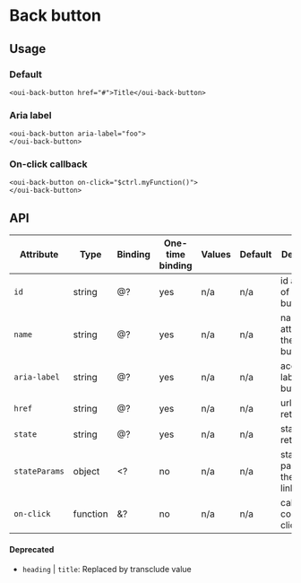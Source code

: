 # Back button

<component-status cx-design="complete" ux="complete"></component-status>

## Usage

### Default

```html:preview
<oui-back-button href="#">Title</oui-back-button>
```

### Aria label

```html:preview
<oui-back-button aria-label="foo">
</oui-back-button>
```

### On-click callback

```html:preview
<oui-back-button on-click="$ctrl.myFunction()">
</oui-back-button>
```

## API

| Attribute                 | Type      | Binding   | One-time binding  | Values | Default   | Description
| ----                      | ----      | ----      | ----              | ----   | ----      | ----
| `id`                      | string    | @?        | yes               | n/a    | n/a       | id attribute of the button/link
| `name`                    | string    | @?        | yes               | n/a    | n/a       | name attribute of the button/link
| `aria-label`              | string    | @?        | yes               | n/a    | n/a       | accessibility label of the button/link
| `href`                    | string    | @?        | yes               | n/a    | n/a       | url of the return link
| `state`                   | string    | @?        | yes               | n/a    | n/a       | state of the return link
| `stateParams`             | object    | <?        | no                | n/a    | n/a       | state params of the return link
| `on-click`                | function  | &?        | no                | n/a    | n/a       | callback on component click

#### Deprecated

* `heading` &#124; `title`: Replaced by transclude value
